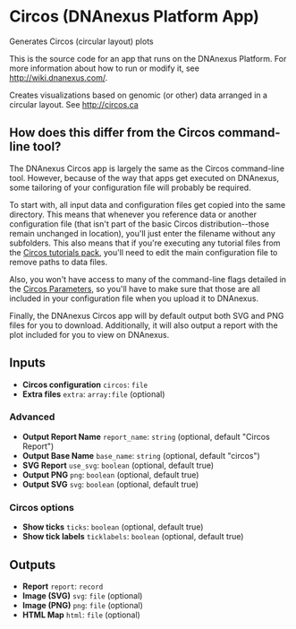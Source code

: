 <!-- dx-header -->
# Circos (DNAnexus Platform App)

Generates Circos (circular layout) plots

This is the source code for an app that runs on the DNAnexus Platform.
For more information about how to run or modify it, see
http://wiki.dnanexus.com/.
<!-- /dx-header -->

Creates visualizations based on genomic (or other) data arranged in a circular layout. See http://circos.ca

## How does this differ from the Circos command-line tool?

The DNAnexus Circos app is largely the same as the Circos command-line 
tool. However, because of the way that apps get executed on DNAnexus, 
some tailoring of your configuration file will probably be required.

To start with, all input data and configuration files get copied into the same 
directory. This means that whenever you reference data or another configuration
file (that isn't part of the basic Circos distribution--those remain 
unchanged in location), you'll just enter the filename without any subfolders.
This also means that if you're executing any tutorial files from the 
[Circos tutorials pack](http://circos.ca/software/download/tutorials/),
you'll need to edit the main configuration file to remove paths to data files.

Also, you won't have access to many of the command-line flags detailed in the 
[Circos Parameters](http://circos.ca/documentation/tutorials/configuration/runtime_parameters/),
so you'll have to make sure that those are all included in your
configuration file when you upload it to DNAnexus.

Finally, the DNAnexus Circos app will by default output both SVG and PNG files
for you to download. Additionally, it will also output a report with the 
plot included for you to view on DNAnexus.

## Inputs

* **Circos configuration** ``circos``: ``file``
* **Extra files** ``extra``: ``array:file`` (optional)

### Advanced

* **Output Report Name** ``report_name``: ``string`` (optional, default "Circos Report")
* **Output Base Name** ``base_name``: ``string`` (optional, default "circos")
* **SVG Report** ``use_svg``: ``boolean`` (optional, default true)
* **Output PNG** ``png``: ``boolean`` (optional, default true)
* **Output SVG** ``svg``: ``boolean`` (optional, default true)

### Circos options

* **Show ticks** ``ticks``: ``boolean`` (optional, default true)
* **Show tick labels** ``ticklabels``: ``boolean`` (optional, default true)

## Outputs

* **Report** ``report``: ``record``
* **Image (SVG)** ``svg``: ``file`` (optional)
* **Image (PNG)** ``png``: ``file`` (optional)
* **HTML Map** ``html``: ``file`` (optional)

